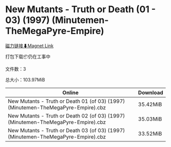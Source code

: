# New Mutants - Truth or Death (01 - 03) (1997) (Minutemen-TheMegaPyre-Empire)

[磁力链接⬇Magnet Link](magnet:?xt=urn:btih:e1d994538c4ed73e842f9277ad7e96061d9ffde6&dn=New%20Mutants%20-%20Truth%20or%20Death%20%2801%20-%2003%29%20%281997%29%20%28Minutemen-TheMegaPyre-Empire%29)

打包下载📦仍在工事中

文件数：3

总大小：103.97MiB

Online | Download
--- | ---
New Mutants - Truth or Death 01 (of 03) (1997) (Minutemen-TheMegaPyre-Empire).cbz | 35.42MiB
New Mutants - Truth or Death 02 (of 03) (1997) (Minutemen-TheMegaPyre-Empire).cbz | 35.03MiB
New Mutants - Truth or Death 03 (of 03) (1997) (Minutemen-TheMegaPyre-Empire).cbz | 33.52MiB
